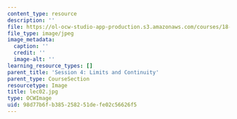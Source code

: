 ```yaml
---
content_type: resource
description: ''
file: https://ol-ocw-studio-app-production.s3.amazonaws.com/courses/18-01sc-single-variable-calculus-fall-2010/98d77b6fb385258251defe02c56626f5_lec02.jpg
file_type: image/jpeg
image_metadata:
  caption: ''
  credit: ''
  image-alt: ''
learning_resource_types: []
parent_title: 'Session 4: Limits and Continuity'
parent_type: CourseSection
resourcetype: Image
title: lec02.jpg
type: OCWImage
uid: 98d77b6f-b385-2582-51de-fe02c56626f5
---
```


